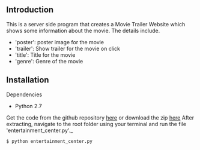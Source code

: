 ## Introduction
This is a server side program that creates a Movie Trailer Website which shows some information about the movie. The details include.

- 'poster': poster image for the movie
- 'trailer': Show trailer for the movie on click
- 'title': Title for the movie
- 'genre': Genre of the movie

## Installation
Dependencies

- Python 2.7

Get the code from the github repository [here](https://github.com/SteveWaweru/udacity-movie-trailers-website) or download the zip [here](https://github.com/SteveWaweru/udacity-movie-trailers-website/archive/master.zip)
After extracting, navigate to the root folder using your terminal and run the file 'entertainment_center.py'._

```
$ python entertainment_center.py
```

